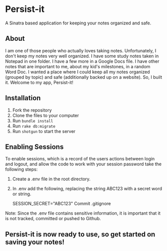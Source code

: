 # Persist-it

A Sinatra based application for keeping your notes organized and safe.

## About

I am one of those people who actually loves taking notes. Unfortunately, I don't keep my notes very well organized. I have some study notes taken in Notepad in one folder. I have a few more in a Google Docs file. I have other notes that are important to me, about my kid's milestones, in a random Word Doc. I wanted a place where I could keep all my notes organized (grouped by topic) and safe (additionally backed up on a website). So, I built it. Welcome to my app, Persist-it!


## Installation

1. Fork the repository
2. Clone the files to your computer
3. Run `bundle install`
4. Run `rake db:migrate`
5. Run `shotgun` to start the server

## Enabling Sessions

To enable sessions, which is a record of the users actions between login and logout, and allow the code to work with your session password take the following steps:

1. Create a .env file in the root directory.
2. In .env add the following, replacing the string ABC123 with a secret word or string.

    SESSION_SECRET="ABC123"
    Commit .gitignore

Note: Since the .env file contains sensitive information, it is important that it is not tracked, committed or pushed to Github. 

## Persist-it is now ready to use, so get started on saving your notes!